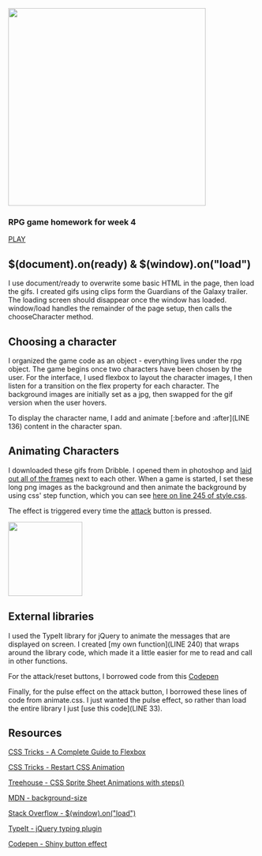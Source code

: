 <img src="https://raw.githubusercontent.com/jeffreylowy/guardians-of-the-galaxy-rpg/master/assets/images/logo.png" width="400">

### RPG game homework for week 4

[PLAY](https://jeffreylowy.github.io/guardians-of-the-galaxy-rpg/)

## $(document).on(ready) & $(window).on("load")
I use document/ready to overwrite some basic HTML in the page, then load the gifs. I created gifs using clips form the Guardians of the Galaxy trailer. The loading screen should disappear once the window has loaded. window/load handles the remainder of the page setup, then calls the chooseCharacter method.


## Choosing a character

I organized the game code as an object - everything lives under the rpg object. The game begins once two characters have been chosen by the user. For the interface, I used flexbox to layout the character images, I then listen for a transition on the flex property for each character. The background images are initially set as a jpg, then swapped for the gif version when the user hovers.

To display the character name, I add and animate [:before and :after](LINE 136) content in the character span.

## Animating Characters 

I downloaded these gifs from Dribble. I opened them in photoshop and [laid out all of the frames](https://raw.githubusercontent.com/jeffreylowy/guardians-of-the-galaxy-rpg/master/assets/images/groot.png) next to each other. When a game is started, I set these long png images as the background and then animate the background by using css' step function, which you can see [here on line 245 of style.css]().

The effect is triggered every time the [attack](LINE204) button is pressed.

<img src="https://raw.githubusercontent.com/jeffreylowy/guardians-of-the-galaxy-rpg/master/assets/images/character_gif_psd/rocket.gif" width="150">

## External libraries

I used the TypeIt library for jQuery to animate the messages that are displayed on screen. I created [my own function](LINE 240) that wraps around the library code, which made it a little easier for me to read and call in other functions.

For the attack/reset buttons, I borrowed code from this [Codepen](https://codepen.io/nw/pen/GqBzJ?limit=all&page=10&q=button)

Finally, for the pulse effect on the attack button, I borrowed these lines of code from animate.css. I just wanted the pulse effect, so rather than load the entire library I just [use this code](LINE 33).

## Resources
[CSS Tricks - A Complete Guide to Flexbox](https://css-tricks.com/snippets/css/a-guide-to-flexbox/)

[CSS Tricks - Restart CSS Animation](https://css-tricks.com/restart-css-animation/)

[Treehouse - CSS Sprite Sheet Animations with steps()](http://blog.teamtreehouse.com/css-sprite-sheet-animations-steps)

[MDN - background-size](https://developer.mozilla.org/en-US/docs/Web/CSS/background-size)

[Stack Overflow - $(window).on("load")](https://stackoverflow.com/questions/544993/official-way-to-ask-jquery-wait-for-all-images-to-load-before-executing-somethin)

[TypeIt - jQuery typing plugin](https://macarthur.me/typeit/)

[Codepen - Shiny button effect](https://codepen.io/nw/pen/GqBzJ?limit=all&page=10&q=button)